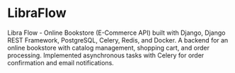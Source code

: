 # LibraFlow
Libra Flow - Online Bookstore (E-Commerce API) built with Django, Django REST Framework, PostgreSQL, Celery, Redis, and Docker. A backend for an online bookstore with catalog management, shopping cart, and order processing. Implemented asynchronous tasks with Celery for order confirmation and email notifications.
